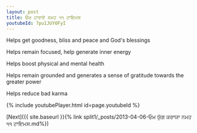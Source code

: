 ```yaml
---
layout: post
title: ਓਮ ਹਾਰਾਏ ਨਮਹ ੧੧ ਟਾਇਮਸ
youtubeId: 7pu1JUYOFyI
---
```

 
 
Helps get goodness, bliss and peace and God's blessings
 
Helps remain focused, help generate inner energy 
 
Helps boost physical and mental health 
 
Helps remain grounded and generates a sense of gratitude towards the greater power 
 
Helps reduce bad karma
 
 
 
 


{% include youtubePlayer.html id=page.youtubeId %}
 
[Next]({{ site.baseurl }}{% link  split1/_posts/2013-04-06-ਓਮ ਯੁੱਗ ਕਰਾਯਾ ਨਮਹ ੧੧ ਟਾਇਮਸ.md%})
 
